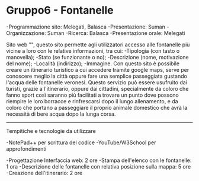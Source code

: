 # Gruppo6 - Fontanelle
-Programmazione sito: Melegati, Balasca
-Presentazione: Suman
-Organizzazione: Suman
-Ricerca: Balasca
-Presentazione orale: Melegati

Sito web "", questo sito permette agli utilizzatori accesso alle fontanelle più vicine a loro con le relative informazioni, tra cui:
  -Tipologia (con tasto o manovella);
  -Stato (se funzionante o no);
  -Descrizione (nome, motivazione del nome);
  -Località (indirizzo);
  -Immagine.
Con questo sito è possibile creare un itinerario turistico a cui accedere tramite google maps, serve per conoscere meglio la città oppure fare una semplice passeggiata gustando l'acqua delle fontanelle veronesi. 
Questo servizio può essere usufruito dai turisti, grazie a l'itinerario, oppure dai cittadini, specialmente da coloro che fanno sport così saranno più facilitati a trovare un punto dove possono riempire le loro borracce e rinfrescarsi dopo il lungo allenamento, e da coloro che portano a passeggiare il proprio animale domestico che avrà la necessità di bere acqua dopo la lunga corsa.

------------------------------------------------------------------------------------------

Tempitiche e tecnologie da utilizzare

-NotePad++ per scrittura del codice
-YouTube/W3School per approfondimenti


-Progettazione Interfaccia web: 2 ore
-Stampa dell'elenco con le fontanelle: 1 ora
-Descrizione delle fontanelle con relativa posizione sulla mappa: 5 ore 
-Creazione dell'itinerario: 2 ore












